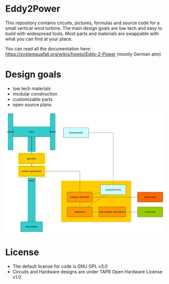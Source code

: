 Eddy2Power
==========

This repository contains circuits, pictures, formulas and source code for a
small vertical wind turbine. The main design goals are low tech and easy to
build with widespread tools. Most parts and materials are swappable with what
you can find at your place.

You can read all the documentation here:
https://systemausfall.org/wikis/howto/Eddy-2-Power (mostly German atm)

# Design goals
 * low tech materials
 * modular construction
 * customizable parts
 * open source plans

![](photos/schematic_construction_overview.png)

# License
 * The default license for code is GNU GPL v3.0
 * Circuits and Hardware designs are under TAPR Open Hardware License v1.0
